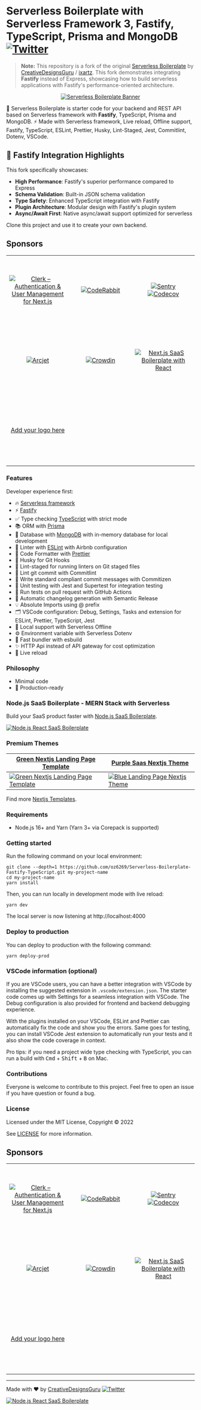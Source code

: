 # Serverless Boilerplate with Serverless Framework 3, Fastify, TypeScript, Prisma and MongoDB [![Twitter](https://img.shields.io/twitter/url/https/twitter.com/cloudposse.svg?style=social&label=Follow%20%40Ixartz)](https://twitter.com/ixartz)

> **Note:** This repository is a fork of the original [Serverless Boilerplate](https://github.com/ixartz/Serverless-Boilerplate-Express-TypeScript) by [CreativeDesignsGuru](https://creativedesignsguru.com) / [ixartz](https://github.com/ixartz). This fork demonstrates integrating **Fastify** instead of Express, showcasing how to build serverless applications with Fastify's performance-oriented architecture.

<p align="center">
  <a href="https://creativedesignsguru.com/"><img src="https://creativedesignsguru.com/assets/images/themes/serverless-boilerplate-expressjs-typescript.png" alt="Serverless Boilerplate Banner"></a>
</p>

🚀 Serverless Boilerplate is starter code for your backend and REST API based on Serverless framework with **Fastify**, TypeScript, Prisma and MongoDB. ⚡️ Made with Serverless framework, Live reload, Offline support, Fastify, TypeScript, ESLint, Prettier, Husky, Lint-Staged, Jest, Commitlint, Dotenv, VSCode.

## 🔄 Fastify Integration Highlights

This fork specifically showcases:
- **High Performance**: Fastify's superior performance compared to Express
- **Schema Validation**: Built-in JSON schema validation
- **Type Safety**: Enhanced TypeScript integration with Fastify
- **Plugin Architecture**: Modular design with Fastify's plugin system
- **Async/Await First**: Native async/await support optimized for serverless

Clone this project and use it to create your own backend.

## Sponsors

<table width="100%">
  <tr height="187px">
    <td align="center" width="33%">
      <a href="https://go.clerk.com/zGlzydF">
        <picture>
          <source media="(prefers-color-scheme: dark)" srcset="https://github.com/ixartz/SaaS-Boilerplate/assets/1328388/6fb61971-3bf1-4580-98a0-10bd3f1040a2">
          <source media="(prefers-color-scheme: light)" srcset="https://github.com/ixartz/SaaS-Boilerplate/assets/1328388/f80a8bb5-66da-4772-ad36-5fabc5b02c60">
          <img alt="Clerk – Authentication & User Management for Next.js" src="https://github.com/ixartz/SaaS-Boilerplate/assets/1328388/f80a8bb5-66da-4772-ad36-5fabc5b02c60">
        </picture>
      </a>
    </td>
    <td align="center" width="33%">
      <a href="https://www.coderabbit.ai?utm_source=next_js_starter&utm_medium=github&utm_campaign=next_js_starter_oss_2025">
        <picture>
          <source media="(prefers-color-scheme: dark)" srcset="https://github.com/ixartz/Next-JS-Landing-Page-Starter-Template/raw/master/public/assets/images/coderabbit-logo-dark.svg?raw=true">
          <source media="(prefers-color-scheme: light)" srcset="https://github.com/ixartz/Next-JS-Landing-Page-Starter-Template/raw/master/public/assets/images/coderabbit-logo-light.svg?raw=true">
          <img alt="CodeRabbit" src="https://github.com/ixartz/Next-JS-Landing-Page-Starter-Template/raw/master/public/assets/images/coderabbit-logo-light.svg?raw=true">
        </picture>
      </a>
    </td>
    <td align="center" width="33%">
      <a href="https://sentry.io/for/nextjs/?utm_source=github&utm_medium=paid-community&utm_campaign=general-fy25q1-nextjs&utm_content=github-banner-nextjsboilerplate-logo">
        <picture>
          <source media="(prefers-color-scheme: dark)" srcset="https://github.com/ixartz/Next-JS-Landing-Page-Starter-Template/raw/master/public/assets/images/sentry-white.png?raw=true">
          <source media="(prefers-color-scheme: light)" srcset="https://github.com/ixartz/Next-JS-Landing-Page-Starter-Template/raw/master/public/assets/images/sentry-dark.png?raw=true">
          <img alt="Sentry" src="https://github.com/ixartz/Next-JS-Landing-Page-Starter-Template/raw/master/public/assets/images/sentry-dark.png?raw=true">
        </picture>
      </a>
      <a href="https://about.codecov.io/codecov-free-trial/?utm_source=github&utm_medium=paid-community&utm_campaign=general-fy25q1-nextjs&utm_content=github-banner-nextjsboilerplate-logo">
        <picture>
          <source media="(prefers-color-scheme: dark)" srcset="https://github.com/ixartz/Next-JS-Landing-Page-Starter-Template/raw/master/public/assets/images/codecov-white.svg?raw=true">
          <source media="(prefers-color-scheme: light)" srcset="https://github.com/ixartz/Next-JS-Landing-Page-Starter-Template/raw/master/public/assets/images/codecov-dark.svg?raw=true">
          <img alt="Codecov" src="https://github.com/ixartz/Next-JS-Landing-Page-Starter-Template/raw/master/public/assets/images/codecov-dark.svg?raw=true">
        </picture>
      </a>
    </td>
  </tr>
  <tr height="187px">
    <td align="center" width="33%">
      <a href="https://launch.arcjet.com/Q6eLbRE">
        <picture>
          <source media="(prefers-color-scheme: dark)" srcset="https://github.com/ixartz/Next-JS-Landing-Page-Starter-Template/raw/master/public/assets/images/arcjet-dark.svg?raw=true">
          <source media="(prefers-color-scheme: light)" srcset="https://github.com/ixartz/Next-JS-Landing-Page-Starter-Template/raw/master/public/assets/images/arcjet-light.svg?raw=true">
          <img alt="Arcjet" src="https://github.com/ixartz/Next-JS-Landing-Page-Starter-Template/raw/master/public/assets/images/arcjet-light.svg?raw=true">
        </picture>
      </a>
    </td>
    <td align="center" width="33%">
      <a href="https://l.crowdin.com/next-js">
        <picture>
          <source media="(prefers-color-scheme: dark)" srcset="https://github.com/ixartz/Next-JS-Landing-Page-Starter-Template/raw/master/public/assets/images/crowdin-white.png?raw=true">
          <source media="(prefers-color-scheme: light)" srcset="https://github.com/ixartz/Next-JS-Landing-Page-Starter-Template/raw/master/public/assets/images/crowdin-dark.png?raw=true">
          <img alt="Crowdin" src="https://github.com/ixartz/Next-JS-Landing-Page-Starter-Template/raw/master/public/assets/images/crowdin-dark.png?raw=true">
        </picture>
      </a>
    </td>
    <td align="center" style=width="33%">
      <a href="https://nextjs-boilerplate.com/pro-saas-starter-kit">
        <img src="https://github.com/ixartz/Next-JS-Landing-Page-Starter-Template/raw/master/public/assets/images/nextjs-boilerplate-saas.png?raw=true" alt="Next.js SaaS Boilerplate with React" />
      </a>
    </td>
  </tr>
  <tr height="187px">
    <td align="center" width="33%">
      <a href="mailto:contact@creativedesignsguru.com">
        Add your logo here
      </a>
    </td>
  </tr>
</table>

### Features

Developer experience first:

- 🔥 [Serverless framework](https://www.serverless.com)
- ⚡️ [Fastify](https://fastify.dev)
- ✅ Type checking [TypeScript](https://www.typescriptlang.org) with strict mode
- 📚 ORM with [Prisma](https://www.prisma.io)
- 💖 Database with [MongoDB](https://www.mongodb.com/) with in-memory database for local development
- 📏 Linter with [ESLint](https://eslint.org) with Airbnb configuration
- 💖 Code Formatter with [Prettier](https://prettier.io)
- 🦊 Husky for Git Hooks
- 🚫 Lint-staged for running linters on Git staged files
- 🚓 Lint git commit with Commitlint
- 📓 Write standard compliant commit messages with Commitizen
- 🦺 Unit testing with Jest and Supertest for integration testing
- 👷 Run tests on pull request with GitHub Actions
- 🎁 Automatic changelog generation with Semantic Release
- 💡 Absolute Imports using @ prefix
- 🗂 VSCode configuration: Debug, Settings, Tasks and extension for ESLint, Prettier, TypeScript, Jest
- 📖 Local support with Serverless Offline
- ⚙️ Environment variable with Serverless Dotenv
- 🎉 Fast bundler with esbuild
- ✨ HTTP Api instead of API gateway for cost optimization
- 💨 Live reload

### Philosophy

- Minimal code
- 🚀 Production-ready

### Node.js SaaS Boilerplate - MERN Stack with Serverless

Build your SaaS product faster with [Node.js SaaS Boilerplate](https://modernmern.com).

[![Node.js React SaaS Boilerplate](https://creativedesignsguru.com/assets/images/themes/nodejs-saas-boilerplate-mern-starter-kit.jpg)](https://modernmern.com)

### Premium Themes

| [Green Nextjs Landing Page Template](https://creativedesignsguru.com/landing-green-modern-nextjs-theme/) | [Purple Saas Nextjs Theme](https://creativedesignsguru.com/landing-purple-modern-react-theme/) |
| --- | --- |
| [![Green Nextjs Landing Page Template](https://creativedesignsguru.com/assets/images/themes/landing-green-modern-nextjs-theme-xs.png)](https://creativedesignsguru.com/landing-green-modern-nextjs-theme/) | [![Blue Landing Page Nextjs Theme](https://creativedesignsguru.com/assets/images/themes/landing-blue-modern-nextjs-theme-xs.png)](https://creativedesignsguru.com/landing-blue-modern-react-theme/) |

Find more [Nextjs Templates](https://creativedesignsguru.com/category/nextjs/).
### Requirements

- Node.js 16+ and Yarn (Yarn 3+ via Corepack is supported)

### Getting started

Run the following command on your local environment:

```
git clone --depth=1 https://github.com/oz6269/Serverless-Boilerplate-Fastify-TypeScript.git my-project-name
cd my-project-name
yarn install
```

Then, you can run locally in development mode with live reload:

```
yarn dev
```

The local server is now listening at http://localhost:4000

### Deploy to production

You can deploy to production with the following command:

```
yarn deploy-prod
```

### VSCode information (optional)

If you are VSCode users, you can have a better integration with VSCode by installing the suggested extension in `.vscode/extension.json`. The starter code comes up with Settings for a seamless integration with VSCode. The Debug configuration is also provided for frontend and backend debugging experience.

With the plugins installed on your VSCode, ESLint and Prettier can automatically fix the code and show you the errors. Same goes for testing, you can install VSCode Jest extension to automatically run your tests and it also show the code coverage in context.

Pro tips: if you need a project wide type checking with TypeScript, you can run a build with <kbd>Cmd</kbd> + <kbd>Shift</kbd> + <kbd>B</kbd> on Mac.

### Contributions

Everyone is welcome to contribute to this project. Feel free to open an issue if you have question or found a bug.

### License

Licensed under the MIT License, Copyright © 2022

See [LICENSE](LICENSE) for more information.

## Sponsors

<table width="100%">
  <tr height="187px">
    <td align="center" width="33%">
      <a href="https://go.clerk.com/zGlzydF">
        <picture>
          <source media="(prefers-color-scheme: dark)" srcset="https://github.com/ixartz/SaaS-Boilerplate/assets/1328388/6fb61971-3bf1-4580-98a0-10bd3f1040a2">
          <source media="(prefers-color-scheme: light)" srcset="https://github.com/ixartz/SaaS-Boilerplate/assets/1328388/f80a8bb5-66da-4772-ad36-5fabc5b02c60">
          <img alt="Clerk – Authentication & User Management for Next.js" src="https://github.com/ixartz/SaaS-Boilerplate/assets/1328388/f80a8bb5-66da-4772-ad36-5fabc5b02c60">
        </picture>
      </a>
    </td>
    <td align="center" width="33%">
      <a href="https://www.coderabbit.ai?utm_source=next_js_starter&utm_medium=github&utm_campaign=next_js_starter_oss_2025">
        <picture>
          <source media="(prefers-color-scheme: dark)" srcset="https://github.com/ixartz/Next-JS-Landing-Page-Starter-Template/raw/master/public/assets/images/coderabbit-logo-dark.svg?raw=true">
          <source media="(prefers-color-scheme: light)" srcset="https://github.com/ixartz/Next-JS-Landing-Page-Starter-Template/raw/master/public/assets/images/coderabbit-logo-light.svg?raw=true">
          <img alt="CodeRabbit" src="https://github.com/ixartz/Next-JS-Landing-Page-Starter-Template/raw/master/public/assets/images/coderabbit-logo-light.svg?raw=true">
        </picture>
      </a>
    </td>
    <td align="center" width="33%">
      <a href="https://sentry.io/for/nextjs/?utm_source=github&utm_medium=paid-community&utm_campaign=general-fy25q1-nextjs&utm_content=github-banner-nextjsboilerplate-logo">
        <picture>
          <source media="(prefers-color-scheme: dark)" srcset="https://github.com/ixartz/Next-JS-Landing-Page-Starter-Template/raw/master/public/assets/images/sentry-white.png?raw=true">
          <source media="(prefers-color-scheme: light)" srcset="https://github.com/ixartz/Next-JS-Landing-Page-Starter-Template/raw/master/public/assets/images/sentry-dark.png?raw=true">
          <img alt="Sentry" src="https://github.com/ixartz/Next-JS-Landing-Page-Starter-Template/raw/master/public/assets/images/sentry-dark.png?raw=true">
        </picture>
      </a>
      <a href="https://about.codecov.io/codecov-free-trial/?utm_source=github&utm_medium=paid-community&utm_campaign=general-fy25q1-nextjs&utm_content=github-banner-nextjsboilerplate-logo">
        <picture>
          <source media="(prefers-color-scheme: dark)" srcset="https://github.com/ixartz/Next-JS-Landing-Page-Starter-Template/raw/master/public/assets/images/codecov-white.svg?raw=true">
          <source media="(prefers-color-scheme: light)" srcset="https://github.com/ixartz/Next-JS-Landing-Page-Starter-Template/raw/master/public/assets/images/codecov-dark.svg?raw=true">
          <img alt="Codecov" src="https://github.com/ixartz/Next-JS-Landing-Page-Starter-Template/raw/master/public/assets/images/codecov-dark.svg?raw=true">
        </picture>
      </a>
    </td>
  </tr>
  <tr height="187px">
    <td align="center" width="33%">
      <a href="https://launch.arcjet.com/Q6eLbRE">
        <picture>
          <source media="(prefers-color-scheme: dark)" srcset="https://github.com/ixartz/Next-JS-Landing-Page-Starter-Template/raw/master/public/assets/images/arcjet-dark.svg?raw=true">
          <source media="(prefers-color-scheme: light)" srcset="https://github.com/ixartz/Next-JS-Landing-Page-Starter-Template/raw/master/public/assets/images/arcjet-light.svg?raw=true">
          <img alt="Arcjet" src="https://github.com/ixartz/Next-JS-Landing-Page-Starter-Template/raw/master/public/assets/images/arcjet-light.svg?raw=true">
        </picture>
      </a>
    </td>
    <td align="center" width="33%">
      <a href="https://l.crowdin.com/next-js">
        <picture>
          <source media="(prefers-color-scheme: dark)" srcset="https://github.com/ixartz/Next-JS-Landing-Page-Starter-Template/raw/master/public/assets/images/crowdin-white.png?raw=true">
          <source media="(prefers-color-scheme: light)" srcset="https://github.com/ixartz/Next-JS-Landing-Page-Starter-Template/raw/master/public/assets/images/crowdin-dark.png?raw=true">
          <img alt="Crowdin" src="https://github.com/ixartz/Next-JS-Landing-Page-Starter-Template/raw/master/public/assets/images/crowdin-dark.png?raw=true">
        </picture>
      </a>
    </td>
    <td align="center" style=width="33%">
      <a href="https://nextjs-boilerplate.com/pro-saas-starter-kit">
        <img src="https://github.com/ixartz/Next-JS-Landing-Page-Starter-Template/raw/master/public/assets/images/nextjs-boilerplate-saas.png?raw=true" alt="Next.js SaaS Boilerplate with React" />
      </a>
    </td>
  </tr>
  <tr height="187px">
    <td align="center" width="33%">
      <a href="mailto:contact@creativedesignsguru.com">
        Add your logo here
      </a>
    </td>
  </tr>
</table>

---

Made with ♥ by [CreativeDesignsGuru](https://creativedesignsguru.com) [![Twitter](https://img.shields.io/twitter/url/https/twitter.com/cloudposse.svg?style=social&label=Follow%20%40Ixartz)](https://twitter.com/ixartz)

[![Node.js React SaaS Boilerplate](https://creativedesignsguru.com/assets/images/themes/nodejs-saas-boilerplate-mern-starter-kit.jpg)](https://modernmern.com)

